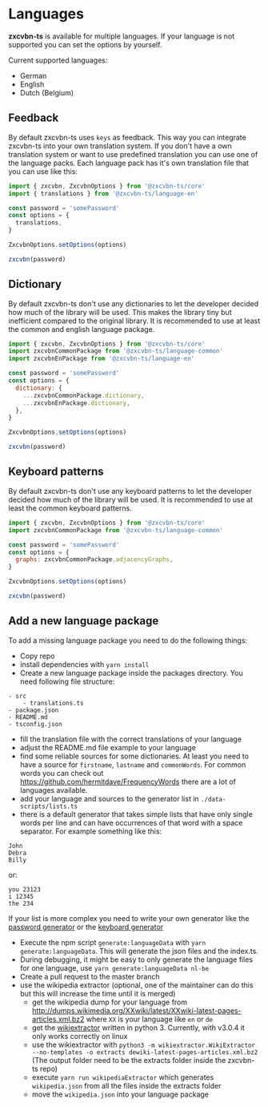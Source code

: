 # Languages

**zxcvbn-ts** is available for multiple languages. If your language is not supported you can set the options by yourself.

Current supported languages:
- German
- English
- Dutch (Belgium)

## Feedback
By default zxcvbn-ts uses `keys` as feedback. This way you can integrate zxcvbn-ts into your own translation system.
If you don't have a own translation system or want to use predefined translation you can use one of the language packs.
Each language pack has it's own translation file that you can use like this:

```js
import { zxcvbn, ZxcvbnOptions } from '@zxcvbn-ts/core'
import { translations } from '@zxcvbn-ts/language-en'

const password = 'somePassword'
const options = {
  translations,
}

ZxcvbnOptions.setOptions(options)

zxcvbn(password)
```

## Dictionary
By default zxcvbn-ts don't use any dictionaries to let the developer decided how much of the library will be used.
This makes the library tiny but inefficient compared to the original library.
It is recommended to use at least the common and english language package.

```js
import { zxcvbn, ZxcvbnOptions } from '@zxcvbn-ts/core'
import zxcvbnCommonPackage from '@zxcvbn-ts/language-common'
import zxcvbnEnPackage from '@zxcvbn-ts/language-en'

const password = 'somePassword'
const options = {
  dictionary: {
    ...zxcvbnCommonPackage.dictionary,
    ...zxcvbnEnPackage.dictionary,
  },
}

ZxcvbnOptions.setOptions(options)

zxcvbn(password)
```


## Keyboard patterns
By default zxcvbn-ts don't use any keyboard patterns to let the developer decided how much of the library will be used.
It is recommended to use at least the common keyboard patterns.

```js
import { zxcvbn, ZxcvbnOptions } from '@zxcvbn-ts/core'
import zxcvbnCommonPackage from '@zxcvbn-ts/language-common'

const password = 'somePassword'
const options = {
  graphs: zxcvbnCommonPackage.adjacencyGraphs,
}

ZxcvbnOptions.setOptions(options)

zxcvbn(password)
```

## Add a new language package

To add a missing language package you need to do the following things:

- Copy repo
- install dependencies with `yarn install`
- Create a new language package inside the packages directory. You need following file structure:
```
- src
    - translations.ts
- package.json
- README.md
- tsconfig.json 
```
- fill the translation file with the correct translations of your language
- adjust the README.md file example to your language 
- find some reliable sources for some dictionaries. At least you need to have a source for `firstname`, `lastname` and `commonWords`.
For common words you can check out https://github.com/hermitdave/FrequencyWords there are a lot of languages available.
- add your language and sources to the generator list in `./data-scripts/lists.ts`
- there is a default generator that takes simple lists that have only single words per line and can have occurrences of that word with a space separator.
For example something like this:

```
John
Debra
Billy
```
or:
```
you 23123
i 12345
the 234
```

If your list is more complex you need to write your own generator like the [password generator](./data-scripts/_generators/PasswordGenerator.ts) or the [keyboard generator](./data-scripts/_generators/KeyboardAdjacencyGraph.ts)

- Execute the npm script `generate:languageData` with `yarn generate:languageData`. This will generate the json files and the index.ts.
- During debugging, it might be easy to only generate the language files for one language, use `yarn generate:languageData nl-be`
- Create a pull request to the master branch
- use the wikipedia extractor (optional, one of the maintainer can do this but this will increase the time until it is merged)
    - get the wikipedia dump for your language from http://dumps.wikimedia.org/XXwiki/latest/XXwiki-latest-pages-articles.xml.bz2 where `XX` is your language like `en` or `de`
    - get the [wikiextractor](https://github.com/attardi/wikiextractor) written in python 3. Currently, with v3.0.4 it only works correctly on linux
    - use the wikiextractor with `python3 -m wikiextractor.WikiExtractor --no-templates -o extracts dewiki-latest-pages-articles.xml.bz2` (The output folder need to be the extracts folder inside the zxcvbn-ts repo)
    - execute `yarn run wikipediaExtractor` which generates `wikipedia.json` from all the files inside the extracts folder
    - move the `wikipedia.json` into your language package

